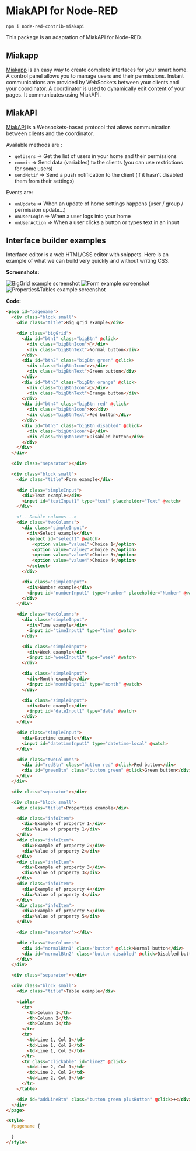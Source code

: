 # MiakAPI for Node-RED

```
npm i node-red-contrib-miakapi
```

This package is an adaptation of MiakAPI for Node-RED.

## Miakapp
[Miakapp](https://miakapp.com/) is an easy way to create complete interfaces for your smart home.
A control panel allows you to manage users and their permissions.
Instant communications are provided by WebSockets between your clients
and your coordinator. A coordinator is used to dynamically edit content
of your pages. It communicates using MiakAPI.

## MiakAPI
[MiakAPI](https://npmjs.com/miakapi) is a Websockets-based protocol that allows communication between clients and the coordinator.

Available methods are :
- `getUsers` => Get the list of users in your home and their permissions
- `commit` => Send data (variables) to the clients (you can use restrictions for some users)
- `sendNotif` => Send a push notification to the client (if it hasn't disabled them from their settings)

Events are:
- `onUpdate` => When an update of home settings happens (user / group / permission update...)
- `onUserLogin` => When a user logs into your home
- `onUserAction` => When a user clicks a button or types text in an input

## Interface builder examples
Interface editor is a web HTML/CSS editor with snippets.
Here is an example of what we can build very quickly and without writing CSS.

__Screenshots:__

![BigGrid example screenshot](https://raw.githubusercontent.com/Miakapp/MiakAPI/main/screenshots/bigGrid.jpg)
![Form example screenshot](https://raw.githubusercontent.com/Miakapp/MiakAPI/main/screenshots/formExample.jpg)
![Properties&Tables example screenshot](https://raw.githubusercontent.com/Miakapp/MiakAPI/main/screenshots/properties%26table.jpg)

__Code:__
```html
<page id="pagename">
  <div class="block small">
    <div class="title">Big grid example</div>

    <div class="bigGrid">
      <div id="btn1" class="bigBtn" @click>
        <div class="bigBtnIcon">🔷</div>
        <div class="bigBtnText">Normal button</div>
      </div>
      <div id="btn2" class="bigBtn green" @click>
        <div class="bigBtnIcon">✔</div>
        <div class="bigBtnText">Green button</div>
      </div>
      <div id="btn3" class="bigBtn orange" @click>
        <div class="bigBtnIcon">🔶</div>
        <div class="bigBtnText">Orange button</div>
      </div>
      <div id="btn4" class="bigBtn red" @click>
        <div class="bigBtnIcon">❌</div>
        <div class="bigBtnText">Red button</div>
      </div>
      <div id="btn5" class="bigBtn disabled" @click>
        <div class="bigBtnIcon">🔒</div>
        <div class="bigBtnText">Disabled button</div>
      </div>
    </div>
  </div>

  <div class="separator"></div>

  <div class="block small">
    <div class="title">Form example</div>

    <div class="simpleInput">
      <div>Text example</div>
      <input id="textInput1" type="text" placeholder="Text" @watch>
    </div>

    <!-- Double columns -->
    <div class="twoColumns">
      <div class="simpleInput">
        <div>Select example</div>
        <select id="select1" @watch>
          <option value="value1">Choice 1</option>
          <option value="value2">Choice 2</option>
          <option value="value3">Choice 3</option>
          <option value="value4">Choice 4</option>
        </select>
      </div>

      <div class="simpleInput">
        <div>Number example</div>
        <input id="numberInput1" type="number" placeholder="Number" @watch>
      </div>
    </div>

    <div class="twoColumns">
      <div class="simpleInput">
        <div>Time example</div>
        <input id="timeInput1" type="time" @watch>
      </div>

      <div class="simpleInput">
        <div>Week example</div>
        <input id="weekInput1" type="week" @watch>
      </div>

      <div class="simpleInput">
        <div>Month example</div>
        <input id="monthInput1" type="month" @watch>
      </div>

      <div class="simpleInput">
        <div>Date example</div>
        <input id="dateInput1" type="date" @watch>
      </div>
    </div>

    <div class="simpleInput">
      <div>Datetime example</div>
      <input id="datetimeInput1" type="datetime-local" @watch>
    </div>

    <div class="twoColumns">
      <div id="redBtn" class="button red" @click>Red button</div>
      <div id="greenBtn" class="button green" @click>Green button</div>
    </div>
  </div>

  <div class="separator"></div>

  <div class="block small">
    <div class="title">Properties example</div>

    <div class="infoItem">
      <div>Example of property 1</div>
      <div>Value of property 1</div>
    </div>    
    <div class="infoItem">
      <div>Example of property 2</div>
      <div>Value of property 2</div>
    </div>    
    <div class="infoItem">
      <div>Example of property 3</div>
      <div>Value of property 3</div>
    </div>
    <div class="infoItem">
      <div>Example of property 4</div>
      <div>Value of property 4</div>
    </div>    
    <div class="infoItem">
      <div>Example of property 5</div>
      <div>Value of property 5</div>
    </div>

    <div class="separator"></div>

    <div class="twoColumns">
      <div id="normalBtn1" class="button" @click>Normal button</div>
      <div id="normalBtn2" class="button disabled" @click>Disabled button</div>
    </div>
  </div>

  <div class="separator"></div>

  <div class="block small">
    <div class="title">Table example</div>

    <table>
      <tr>
        <th>Column 1</th>
        <th>Column 2</th>
        <th>Column 3</th>
      </tr>
      <tr>
        <td>Line 1, Col 1</td>
        <td>Line 1, Col 2</td>
        <td>Line 1, Col 3</td>
      </tr>
      <tr class="clickable" id="line2" @click>
        <td>Line 2, Col 1</td>
        <td>Line 2, Col 2</td>
        <td>Line 2, Col 3</td>
      </tr>
    </table>

    <div id="addLineBtn" class="button green plusButton" @click>+</div>
  </div>
</page>

<style>
  #pagename {

  }
</style>
```
